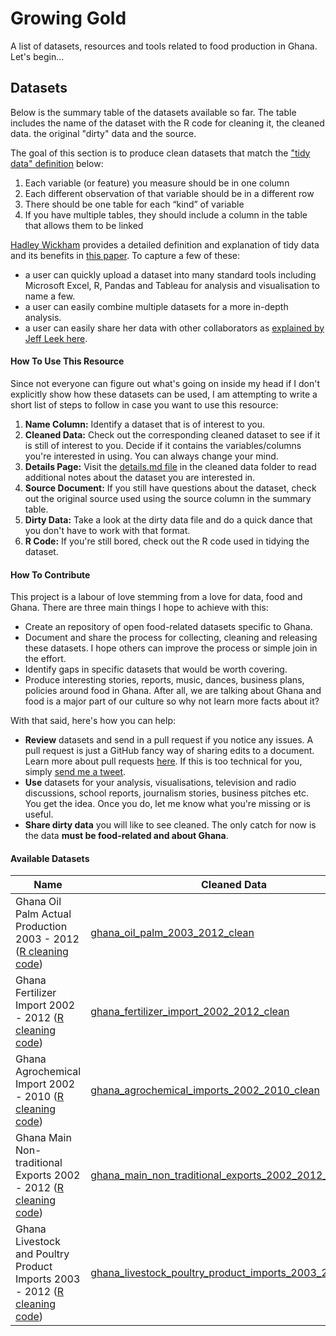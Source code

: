 # Growing Gold
A list of datasets, resources and tools related to food production in Ghana. Let's begin...

## Datasets
Below is the summary table of the datasets available so far. The table includes the name of the dataset with the R code for cleaning it, the cleaned data. the original "dirty" data and the source.

The goal of this section is to produce clean datasets that match the ["tidy data" definition](https://en.wikipedia.org/wiki/Tidy_data) below:
 1. Each variable (or feature) you measure should be in one column
 2. Each different observation of that variable should be in a different row
 3. There should be one table for each “kind” of variable
 4. If you have multiple tables, they should include a column in the table that allows them to be linked


[Hadley Wickham](http://hadley.nz/) provides a detailed definition and explanation of tidy data and its benefits in [this paper](http://vita.had.co.nz/papers/tidy-data.pdf).  To capture a few of these:
  + a user can quickly upload a dataset into many standard tools including  Microsoft Excel, R, Pandas and Tableau for analysis and visualisation to name a few.
  + a user can easily combine multiple datasets for a more in-depth analysis.
  + a user can easily share her data with other collaborators as [explained by Jeff Leek here](https://github.com/jtleek/datasharing).



#### How To Use This Resource
Since not everyone can figure out what's going on inside my head if I don't explicitly show how these datasets can be used, I am attempting to write a short list of steps to follow in case you want to use this resource:
1. **Name Column:** Identify a dataset that is of interest to you.
2. **Cleaned Data:**  Check out the corresponding cleaned dataset to see if it is still of interest to you. Decide if it contains the variables/columns you're interested in using. You can always change your mind.
3. **Details Page:** Visit the [details.md file](/datasets/clean_data/details.md) in the cleaned data folder to read additional notes about the dataset you are interested in.
4. **Source Document:** If you still have questions about the dataset, check out the original source used using the source column in the summary table.
5. **Dirty Data:** Take a look at the dirty data file and do a quick dance that you don't have to work with that format.
6. **R Code:** If you're still bored, check out the R code used in tidying the dataset.



#### How To Contribute
This project is a labour of love stemming from a love for data, food and Ghana. There are three main things I hope to achieve with this:
  + Create an repository of open food-related datasets specific to Ghana.
  + Document and share the process for collecting, cleaning and releasing these datasets. I hope others can improve the process or simple join in the effort.
  + Identify gaps in specific datasets that would be worth covering.
  + Produce interesting stories, reports, music, dances, business plans, policies around food in Ghana. After all, we are talking about Ghana and food is a major part of our culture so why not learn more facts about it?


  With that said, here's how you can help:
  + **Review** datasets and send in a pull request if you notice any issues. A pull request is just a GitHub fancy way of sharing edits to a document. Learn more about pull requests [here](https://help.github.com/articles/creating-a-pull-request/). If this is too technical for you, simply [send me a tweet](https://twitter.com/sdopoku).
  + **Use** datasets for your analysis, visualisations, television and radio discussions, school reports, journalism stories, business pitches etc. You get the idea. Once you do, let me know what you're missing or is useful.
  + **Share dirty data**  you will like to see cleaned. The only catch for now is the data **must be food-related and about Ghana**.



#### Available Datasets
Name |Cleaned Data | Dirty Data | Source  
-------- |------- |--------- | ---------
Ghana Oil Palm Actual Production 2003 - 2012 ([R cleaning code](/datasets/cleaning_code/ghana_oil_palm_actual_2003_2012.R)) | [ghana_oil_palm_2003_2012_clean](/datasets/clean_data/ghana_oil_palm_2003_2012_clean.csv)| [ghana_oil_palm_2003_2012_dirty](/datasets/dirty_data/ghana_oil_palm_2003_2012_dirty.csv)  | Page 20 - [Ghana Agriculture Facts & Figures](/datasets/sources/mofa_agriculture_ghana_facts_and_figures_2012.pdf)
Ghana Fertilizer Import 2002 - 2012  ([R cleaning code](/datasets/cleaning_code/ghana_fertilizer_import.R))| [ghana_fertilizer_import_2002_2012_clean](/datasets/clean_data/ghana_fertilizer_import_2002_2012_clean.csv) | [ghana_fertilizer_import_2002_2012_dirty](/datasets/dirty_data/ghana_fertilizer_import_2002_2012_dirty.csv) | Page 54 - [Ghana Agriculture Facts & Figures](/datasets/sources/mofa_agriculture_ghana_facts_and_figures_2012.pdf)
Ghana Agrochemical Import 2002 - 2010  ([R cleaning code](/datasets/cleaning_code/ghana_agrochemical_imports.R))| [ghana_agrochemical_imports_2002_2010_clean](/datasets/clean_data/ghana_agrochemical_imports_2002_2010_clean.csv) | [ghana_agrochemical_imports_2002_2010_dirty](/datasets/dirty_data/ghana_agrochemical_imports_2002_2010_dirty.csv) | Page 54 - [Ghana Agriculture Facts & Figures](/datasets/sources/mofa_agriculture_ghana_facts_and_figures_2012.pdf)
Ghana Main Non-traditional Exports 2002 - 2012  ([R cleaning code](/datasets/cleaning_code/ghana_main_non_traditional_exports.R))| [ghana_main_non_traditional_exports_2002_2012_clean](/datasets/clean_data/ghana_main_non_traditional_exports_2002_2012_clean.csv) | [ghana_main_non_traditional_exports_2002_2012_dirty](/datasets/dirty_data/ghana_main_non_traditional_exports_2002_2012_dirty.csv) | Page 51 - [Ghana Agriculture Facts & Figures](/datasets/sources/mofa_agriculture_ghana_facts_and_figures_2012.pdf)
Ghana Livestock and Poultry Product Imports 2003 - 2012 ([R cleaning code](/datasets/cleaning_code/ghana_livestock_poultry_products_imports.R))| [ghana_livestock_poultry_product_imports_2003_2012_clean](/datasets/clean_data/ghana_livestock_poultry_product_imports_2003_2012_clean.csv) | [ghana_livestock_poultry_product_imports_2003_2012_dirty](/datasets/dirty_data/ghana_livestock_poultry_product_imports_2003_2012_dirty.csv) | Page 23 - [Ghana Agriculture Facts & Figures](/datasets/sources/mofa_agriculture_ghana_facts_and_figures_2012.pdf)
